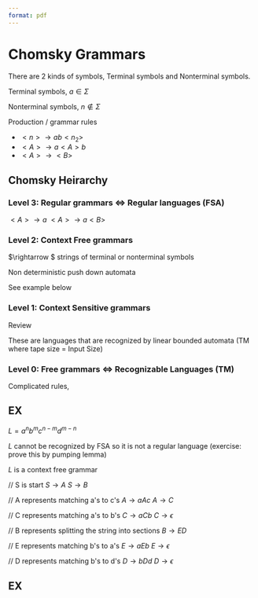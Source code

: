 ```yaml
---
format: pdf
---
```


# Chomsky Grammars
There are 2 kinds of symbols, Terminal symbols and Nonterminal symbols.

Terminal symbols, $a\in \Sigma$

Nonterminal symbols, $n\notin \Sigma$

Production / grammar rules

- $<n>\rightarrow ab<n_2>$
- $<A>\rightarrow a<A>b$
- $<A>\rightarrow <B>$

## Chomsky Heirarchy
### Level 3: Regular grammars $\iff$ Regular languages (FSA)
$<A>\rightarrow a$
$<A>\rightarrow a<B>$

### Level 2: Context Free grammars
$<A>\rightarrow $ strings of terminal or nonterminal symbols

Non deterministic push down automata

See example below

### Level 1: Context Sensitive grammars
Review

These are languages that are recognized by linear bounded automata (TM where tape size = Input Size)

### Level 0: Free grammars $\iff$ Recognizable Languages (TM)
Complicated rules,


## EX
$L=a^nb^mc^{n-m}d^{m-n}$

$L$ cannot be recognized by FSA so it is not a regular language (exercise: prove this by pumping lemma)

$L$ is a context free grammar

// S is start
$S\rightarrow A$
$S\rightarrow B$

// A represents matching a's to c's
$A\rightarrow aAc$
$A\rightarrow C$

// C represents matching a's to b's
$C\rightarrow aCb$
$C\rightarrow \epsilon$

// B represents splitting the string into sections
$B\rightarrow ED$

// E represents matching b's to a's
$E\rightarrow aEb$
$E\rightarrow \epsilon$

// D represents matching b's to d's
$D\rightarrow bDd$
$D\rightarrow \epsilon$

## EX
